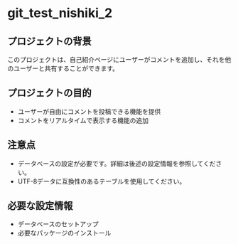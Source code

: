 # git_test_nishiki_2

## プロジェクトの背景
このプロジェクトは、自己紹介ページにユーザーがコメントを追加し、それを他のユーザーと共有することができます。

## プロジェクトの目的
- ユーザーが自由にコメントを投稿できる機能を提供
- コメントをリアルタイムで表示する機能の追加

## 注意点
- データベースの設定が必要です。詳細は後述の設定情報を参照してください。
- UTF-8データに互換性のあるテーブルを使用してください。

## 必要な設定情報
- データベースのセットアップ
- 必要なパッケージのインストール
